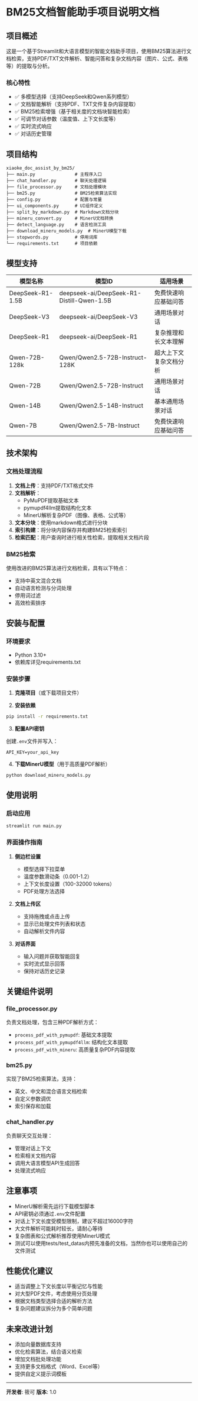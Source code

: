# BM25文档智能助手项目说明文档

## 项目概述

这是一个基于Streamlit和大语言模型的智能文档助手项目，使用BM25算法进行文档检索，支持PDF/TXT文件解析、智能问答和复杂文档内容（图片、公式、表格等）的提取与分析。

### 核心特性

- ✅ 多模型选择（支持DeepSeek和Qwen系列模型）
- ✅ 文档智能解析（支持PDF、TXT文件复杂内容提取）
- ✅ BM25检索增强（基于相关度的文档块智能检索）
- ✅ 可调节对话参数（温度值、上下文长度等）
- ✅ 实时流式响应
- ✅ 对话历史管理

## 项目结构

```
xiaoke_doc_assist_by_bm25/
├── main.py               # 主程序入口
├── chat_handler.py       # 聊天处理逻辑
├── file_processor.py     # 文档处理模块
├── bm25.py               # BM25检索算法实现
├── config.py             # 配置与常量
├── ui_components.py      # UI组件定义
├── split_by_markdown.py  # Markdown文档分块
├── mineru_convert.py     # MinerU文档转换
├── detect_language.py    # 语言检测工具
├── download_mineru_models.py  # MinerU模型下载
├── stopwords.py          # 停用词库
└── requirements.txt      # 项目依赖
```

## 模型支持

| 模型名称          | 模型ID                                   | 适用场景                     |
|-----------------|------------------------------------------|------------------------------|
| DeepSeek-R1-1.5B | deepseek-ai/DeepSeek-R1-Distill-Qwen-1.5B | 免费快速响应基础问答           |
| DeepSeek-V3     | deepseek-ai/DeepSeek-V3                  | 通用场景对话                   |
| DeepSeek-R1     | deepseek-ai/DeepSeek-R1                  | 复杂推理和长文本理解             |
| Qwen-72B-128k   | Qwen/Qwen2.5-72B-Instruct-128K         | 超大上下文复杂文档分析           |
| Qwen-72B        | Qwen/Qwen2.5-72B-Instruct                | 通用场景对话                   |
| Qwen-14B        | Qwen/Qwen2.5-14B-Instruct                | 基本通用场景对话                 |
| Qwen-7B         | Qwen/Qwen2.5-7B-Instruct                 | 免费快速响应基础问答           |

## 技术架构

### 文档处理流程

1. **文档上传**：支持PDF/TXT格式文件
2. **文档解析**：
   - PyMuPDF提取基础文本
   - pymupdf4llm提取结构化文本
   - MinerU解析复杂PDF（图像、表格、公式等）
3. **文本分块**：使用markdown格式进行分块
4. **索引构建**：将分块内容保存并构建BM25检索索引
5. **检索匹配**：用户查询时进行相关性检索，提取相关文档片段

### BM25检索

使用改进的BM25算法进行文档检索，具有以下特点：

- 支持中英文混合文档
- 自动语言检测与分词处理
- 停用词过滤
- 高效检索排序

## 安装与配置

### 环境要求

- Python 3.10+
- 依赖库详见requirements.txt

### 安装步骤

1. **克隆项目**（或下载项目文件）

2. **安装依赖**

```bash
pip install -r requirements.txt
```

3. **配置API密钥**

创建`.env`文件并写入：

```
API_KEY=your_api_key
```

4. **下载MinerU模型**（用于高质量PDF解析）

```bash
python download_mineru_models.py
```

## 使用说明

### 启动应用

```bash
streamlit run main.py
```

### 界面操作指南

1. **侧边栏设置**
   - 模型选择下拉菜单
   - 温度参数滑动条（0.001-1.2）
   - 上下文长度设置（100-32000 tokens）
   - PDF处理方法选择

2. **文档上传区**
   - 支持拖拽或点击上传
   - 显示已处理文件列表和状态
   - 自动解析文件内容

3. **对话界面**
   - 输入问题并获取智能回复
   - 实时流式显示回答
   - 保持对话历史记录

## 关键组件说明

### file_processor.py

负责文档处理，包含三种PDF解析方式：

- `process_pdf_with_pymupdf`: 基础文本提取
- `process_pdf_with_pymupdf4llm`: 结构化文本提取
- `process_pdf_with_mineru`: 高质量复杂PDF内容提取

### bm25.py

实现了BM25检索算法，支持：

- 英文、中文和混合语言文档检索
- 自定义参数调优
- 索引保存和加载

### chat_handler.py

负责聊天交互处理：

- 管理对话上下文
- 检索相关文档内容
- 调用大语言模型API生成回答
- 处理流式响应

## 注意事项

- MinerU解析需先运行下载模型脚本
- API密钥必须通过`.env`文件配置
- 对话上下文长度受模型限制，建议不超过16000字符
- 大文件解析可能耗时较长，请耐心等待
- 复杂图表和公式解析推荐使用MinerU模式
- 测试可以使用tests/test_datas内预先准备的文档，当然你也可以使用自己的文件测试

## 性能优化建议

- 适当调整上下文长度以平衡记忆与性能
- 对大型PDF文件，考虑使用分页处理
- 根据文档类型选择合适的解析方法
- 复杂问题建议拆分为多个简单问题

## 未来改进计划

- 添加向量数据库支持
- 优化检索算法，结合语义检索
- 增加文档批处理功能
- 支持更多文档格式（Word、Excel等）
- 提供自定义提示词模板

---

**开发者**: 筱可
**版本**: 1.0
